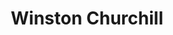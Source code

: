 ---
title: "Winston Churchill"
cc-type: person
hashtag: "winston-churchill"
born-on: 1874-11-30
died-on: 1965-11-24
tags:
  - Politician
  - Orator
  - Prime Minister
  - Human Being
  - dead at the moment
---